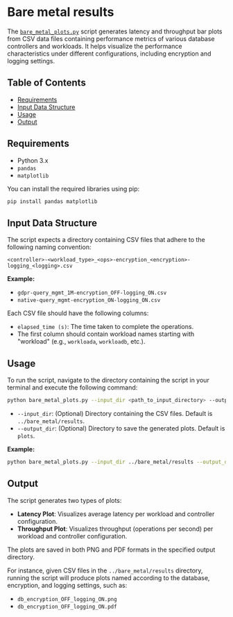 # Bare metal results

The [`bare_metal_plots.py`](./bare_metal_plots.py) script generates latency and throughput bar plots from CSV data files containing performance metrics of various database controllers and workloads. 
It helps visualize the performance characteristics under different configurations, including encryption and logging settings.

## Table of Contents
- [Requirements](#requirements)
- [Input Data Structure](#input-data-structure)
- [Usage](#usage)
- [Output](#output)

## Requirements

- Python 3.x
- `pandas`
- `matplotlib`

You can install the required libraries using pip:

```bash
pip install pandas matplotlib
```

## Input Data Structure

The script expects a directory containing CSV files that adhere to the following naming convention:

```
<controller>-<workload_type>_<ops>-encryption_<encryption>-logging_<logging>.csv
```

**Example:**
- `gdpr-query_mgmt_1M-encryption_OFF-logging_ON.csv`
- `native-query_mgmt-encryption_ON-logging_ON.csv`

Each CSV file should have the following columns:
- `elapsed_time (s)`: The time taken to complete the operations.
- The first column should contain workload names starting with "workload" (e.g., `workloada`, `workloadb`, etc.).

## Usage

To run the script, navigate to the directory containing the script in your terminal and execute the following command:

```bash
python bare_metal_plots.py --input_dir <path_to_input_directory> --output_dir <path_to_output_directory>
```

- `--input_dir`: (Optional) Directory containing the CSV files. Default is `../bare_metal/results`.
- `--output_dir`: (Optional) Directory to save the generated plots. Default is `plots`.

**Example:**

```bash
python bare_metal_plots.py --input_dir ../bare_metal/results --output_dir plots
```

## Output

The script generates two types of plots:
- **Latency Plot**: Visualizes average latency per workload and controller configuration.
- **Throughput Plot**: Visualizes throughput (operations per second) per workload and controller configuration.

The plots are saved in both PNG and PDF formats in the specified output directory.


For instance, given CSV files in the `../bare_metal/results` directory, running the script will produce plots named according to the database, encryption, and logging settings, such as:

- `db_encryption_OFF_logging_ON.png`
- `db_encryption_OFF_logging_ON.pdf`